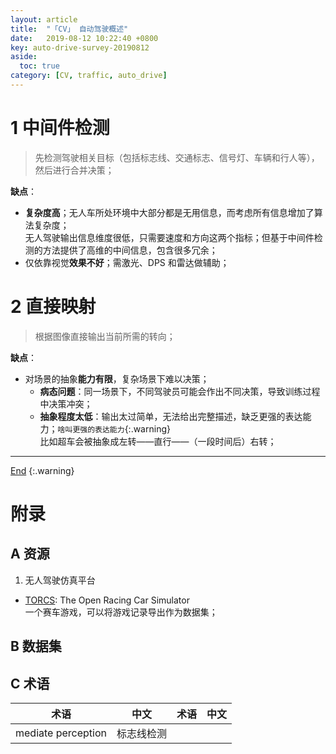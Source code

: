 ```yaml
---
layout: article
title:  "「CV」 自动驾驶概述"
date:   2019-08-12 10:22:40 +0800
key: auto-drive-survey-20190812
aside:
  toc: true
category: [CV, traffic, auto_drive]
---
```

<span id='head'></span>

<!--more-->

# 1 中间件检测
>先检测驾驶相关目标（包括标志线、交通标志、信号灯、车辆和行人等），然后进行合并决策；    

**缺点**：    
- **复杂度高**；无人车所处环境中大部分都是无用信息，而考虑所有信息增加了算法复杂度；    
无人驾驶输出信息维度很低，只需要速度和方向这两个指标；但基于中间件检测的方法提供了高维的中间信息，包含很多冗余；     
- 仅依靠视觉**效果不好**；需激光、DPS 和雷达做辅助；     

# 2 直接映射
>根据图像直接输出当前所需的转向；     

**缺点**：    
- 对场景的抽象**能力有限**，复杂场景下难以决策；     
    - **病态问题**：同一场景下，不同驾驶员可能会作出不同决策，导致训练过程中决策冲突；        
    - **抽象程度太低**：输出太过简单，无法给出完整描述，缺乏更强的表达能力；`啥叫更强的表达能力`{:.warning}    
    比如超车会被抽象成左转——直行——（一段时间后）右转；


-------------------  
[End](#head)
{:.warning}  

# 附录
## A 资源
1. 无人驾驶仿真平台    
- [TORCS](https://sourceforge.net/projects/torcs/): The Open Racing Car Simulator    
一个赛车游戏，可以将游戏记录导出作为数据集；          

## B 数据集

## C 术语

| 术语 | 中文 | 术语 | 中文 |
| --- | --- | --- | --- |
| mediate perception | 标志线检测 |  |  |

